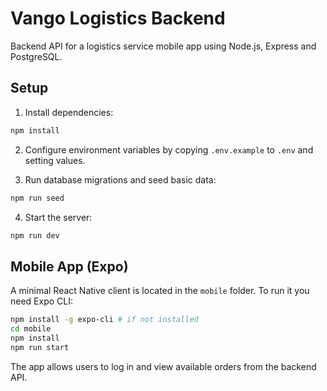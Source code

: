# Vango Logistics Backend

Backend API for a logistics service mobile app using Node.js, Express and PostgreSQL.

## Setup

1. Install dependencies:
```bash
npm install
```

2. Configure environment variables by copying `.env.example` to `.env` and setting values.

3. Run database migrations and seed basic data:
```bash
npm run seed
```

4. Start the server:
```bash
npm run dev
```

## Mobile App (Expo)

A minimal React Native client is located in the `mobile` folder. To run it you need Expo CLI:

```bash
npm install -g expo-cli # if not installed
cd mobile
npm install
npm run start
```

The app allows users to log in and view available orders from the backend API.
